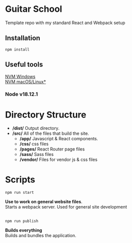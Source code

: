 # Guitar School

Template repo with my standard React and Webpack setup

## Installation

    npm install

## Useful tools
[NVM Windows](https://github.com/coreybutler/nvm-windows)  
[NVM macOS/Linux*](https://github.com/nvm-sh/nvm)

### Node v18.12.1

# Directory Structure
 
* __/dist/__ Output directory. 
* __/src/__  All of the files that build the site.  
  *  __/app/__  Javascript & React components.
  *  __/css/__ css files
  *  __/pages/__ React Router page files
  *  __/sass/__  Sass files 
  *  __/vendor/__  Files for vendor js & css files

# Scripts

    npm run start
__Use to work on general website files__.  
Starts a webpack server. Used for general site development
<br/><br/>

    npm run publish
__Builds everything__  
Builds and bundles the application.